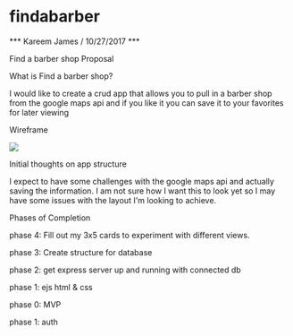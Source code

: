 # findabarber
*** Kareem James / 10/27/2017 ***

Find a barber shop Proposal

What is Find a barber shop?

I would like to create a crud app that allows you to pull in a barber shop from the google maps api and if you like it you can save it to your favorites for later viewing

Wireframe

![](/Users/kareemjames/Downloads/proj2wireframe.jpg)

Initial thoughts on app structure

I expect to have some challenges with the google maps api and actually saving the information. I am not sure how I want this to look yet so I may have some issues with the layout I'm looking to achieve.

Phases of Completion

phase 4: Fill out my 3x5 cards to experiment with different views.

phase 3: Create structure for database 

phase 2: get express server up and running with connected db

phase 1: ejs html & css

phase 0: MVP

phase 1: auth
